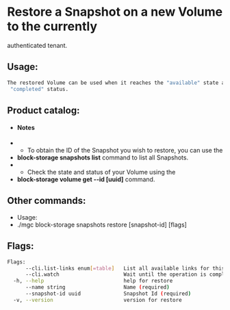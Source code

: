 # Restore a Snapshot on a new Volume to the currently
 authenticated tenant.

## Usage:
```bash
The restored Volume can be used when it reaches the "available" state and the
 "completed" status.
```

## Product catalog:
- #### Notes
- - To obtain the ID of the Snapshot you wish to restore, you can use the
- **block-storage snapshots list** command to list all Snapshots.
- - Check the state and status of your Volume using the
- **block-storage volume get --id [uuid]** command.

## Other commands:
- Usage:
- ./mgc block-storage snapshots restore [snapshot-id] [flags]

## Flags:
```bash
Flags:
      --cli.list-links enum[=table]   List all available links for this command (one of "json", "table" or "yaml")
      --cli.watch                     Wait until the operation is completed by calling the 'get' link and waiting until termination. Akin to '! get -w'
  -h, --help                          help for restore
      --name string                   Name (required)
      --snapshot-id uuid              Snapshot Id (required)
  -v, --version                       version for restore
```

